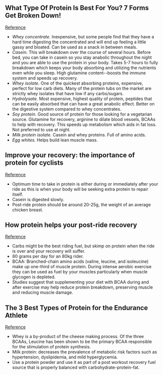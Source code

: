 ## What Type Of Protein Is Best For You? 7 Forms Get Broken Down!
[Reference](https://www.bodybuilding.com/fun/protein-types-best-for-you.htm)

- *Whey concentrate.* Inexpensive, but some people find that they have a hard time digesting the concentrated and will end up feeling a little gassy and bloated. Can be used as a snack in between meals.
- *Casein.* This will breakdown over the course of several hours. Before bed, you can take in casein so you stay anabolic throughout the night and you are able to use the protein in your body. Takes 5-7 hours to fully breakdown which keeps your body absorbing and utilizing the nutrients even while you sleep. High glutamine content--boosts the immune system and speeds up recovery.
- *Whey isolate.* One of the quickest absorbing proteins, expensive, perfect for low carb diets. Many of the protein tubs on the market are strictly whey isolates that have low if any carbs/sugars.
- *Hydrolysate.* Most expensive, highest quality of protein, peptides that can be easily absorbed that can have a great anabolic effect. Better on the digestive system compared to whey concentrates.
- *Soy protein.* Good source of protein for those looking for a vegetarian source. Glutamine for recovery, arginine to dilate blood vessels, BCAAs to help with recovery. This speeds up metabolism which aids in fat loss. Not preferred to use at night.
- *Milk protein isolate.* Casein and whey proteins. Full of amino acids.
- *Egg whites.* Helps build lean muscle mass.

## Improve your recovery: the importance of protein for cyclists
[Reference](http://www.cyclingweekly.com/cycling-weekly/improve-your-recovery-the-importance-of-protein-for-cyclists-39928)

- Optimum time to take in protein is either during or immediately after your ride as this is when your body will be seeking extra protein to repair itself.
- Casein is digested slowly.
- Post-ride protein should be around 20-25g, the weight of an average chicken breast.

## How protein helps your post-ride recovery
[Reference](http://www.bikeradar.com/gear/article/protein-post-ride-recovery-18650/)

- Carbs might be the best riding fuel, but skimp on protein when the ride is over and your recovery will suffer.
- 80 grams per day for an 80kg rider.
- BCAA: Branched-chain amino acids (valine, leucine, and isoleucine) make up one-third of muscle protein. During intense aerobic exercise they can be used as fuel by your muscles particularly when muscle glycogen is depleted.
- Studies suggest that supplementing your diet with BCAA during and after exercise may help reduce protein breakdown, preserving muscle and reducing muscle damage.

## The 3 Best Types of Protein for the Endurance Athlete
[Reference](https://www.trainingpeaks.com/blog/the-3-best-types-of-protein-for-the-endurance-athlete/)

- Whey is a by-product of the cheese making process. Of the three BCAAs, Leucine has been shown to be the primary BCAA responsible for the stimulation of protein synthesis.
- Milk protein: decreases the prevalence of metabolic risk factors such as hypertension, dyslipidemia, and mild hyperglycemia.
- Use a protein powder and use it as part of a post workout recovery fuel source that is properly balanced with carbohydrate-protein-fat.
